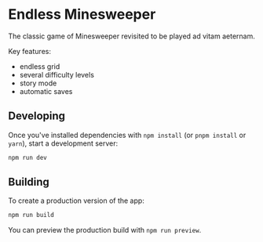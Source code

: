# Endless Minesweeper

The classic game of Minesweeper revisited to be played ad vitam aeternam.

Key features:

-   endless grid
-   several difficulty levels
-   story mode
-   automatic saves

## Developing

Once you've installed dependencies with `npm install` (or `pnpm install` or `yarn`), start a development server:

```bash
npm run dev
```

## Building

To create a production version of the app:

```bash
npm run build
```

You can preview the production build with `npm run preview`.
